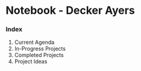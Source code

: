 # Notebook - Decker Ayers

### Index
1. Current Agenda
2. In-Progress Projects
3. Completed Projects
4. Project Ideas

